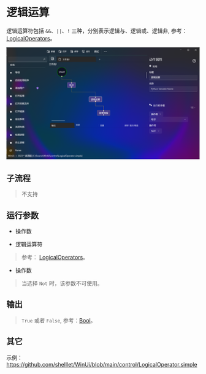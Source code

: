 # 逻辑运算 
逻辑运算符包括 `&&`、`||`、`!` 三种，分别表示逻辑与、逻辑或、逻辑非, 参考： [LogicalOperators](./enums/LogicalOperators.md)。

![LogicalOperator](./images/12.png ':size=90%')

## 子流程

> 不支持

## 运行参数


* 操作数
>
* 逻辑运算符
>  参考： [LogicalOperators](./enums/LogicalOperators.md)。
* 操作数
> 当选择 `Not` 时，该参数不可使用。

## 输出

> `True` 或者 `False`, 参考：[Bool](./types/Boolean.md)。

## 其它

示例：https://github.com/shelllet/WinUi/blob/main/control/LogicalOperator.simple

